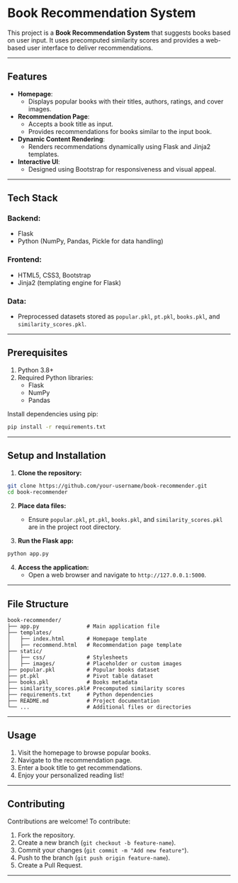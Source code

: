 # Book Recommendation System

This project is a **Book Recommendation System** that suggests books based on user input. It uses precomputed similarity scores and provides a web-based user interface to deliver recommendations.

---

## Features

- **Homepage**:
  - Displays popular books with their titles, authors, ratings, and cover images.
- **Recommendation Page**:
  - Accepts a book title as input.
  - Provides recommendations for books similar to the input book.
- **Dynamic Content Rendering**:
  - Renders recommendations dynamically using Flask and Jinja2 templates.
- **Interactive UI**:
  - Designed using Bootstrap for responsiveness and visual appeal.

---

## Tech Stack

### Backend:
- Flask
- Python (NumPy, Pandas, Pickle for data handling)

### Frontend:
- HTML5, CSS3, Bootstrap
- Jinja2 (templating engine for Flask)

### Data:
- Preprocessed datasets stored as `popular.pkl`, `pt.pkl`, `books.pkl`, and `similarity_scores.pkl`.

---

## Prerequisites

1. Python 3.8+
2. Required Python libraries:
   - Flask
   - NumPy
   - Pandas

Install dependencies using pip:

```bash
pip install -r requirements.txt
```

---

## Setup and Installation

1. **Clone the repository:**

```bash
git clone https://github.com/your-username/book-recommender.git
cd book-recommender
```

2. **Place data files:**
   - Ensure `popular.pkl`, `pt.pkl`, `books.pkl`, and `similarity_scores.pkl` are in the project root directory.

3. **Run the Flask app:**

```bash
python app.py
```

4. **Access the application:**
   - Open a web browser and navigate to `http://127.0.0.1:5000`.

---

## File Structure

```
book-recommender/
├── app.py               # Main application file
├── templates/
│   ├── index.html       # Homepage template
│   ├── recommend.html   # Recommendation page template
├── static/
│   ├── css/             # Stylesheets
│   ├── images/          # Placeholder or custom images
├── popular.pkl          # Popular books dataset
├── pt.pkl               # Pivot table dataset
├── books.pkl            # Books metadata
├── similarity_scores.pkl# Precomputed similarity scores
├── requirements.txt     # Python dependencies
├── README.md            # Project documentation
└── ...                  # Additional files or directories
```

---

## Usage

1. Visit the homepage to browse popular books.
2. Navigate to the recommendation page.
3. Enter a book title to get recommendations.
4. Enjoy your personalized reading list!

---

## Contributing

Contributions are welcome! To contribute:

1. Fork the repository.
2. Create a new branch (`git checkout -b feature-name`).
3. Commit your changes (`git commit -m "Add new feature"`).
4. Push to the branch (`git push origin feature-name`).
5. Create a Pull Request.

---
